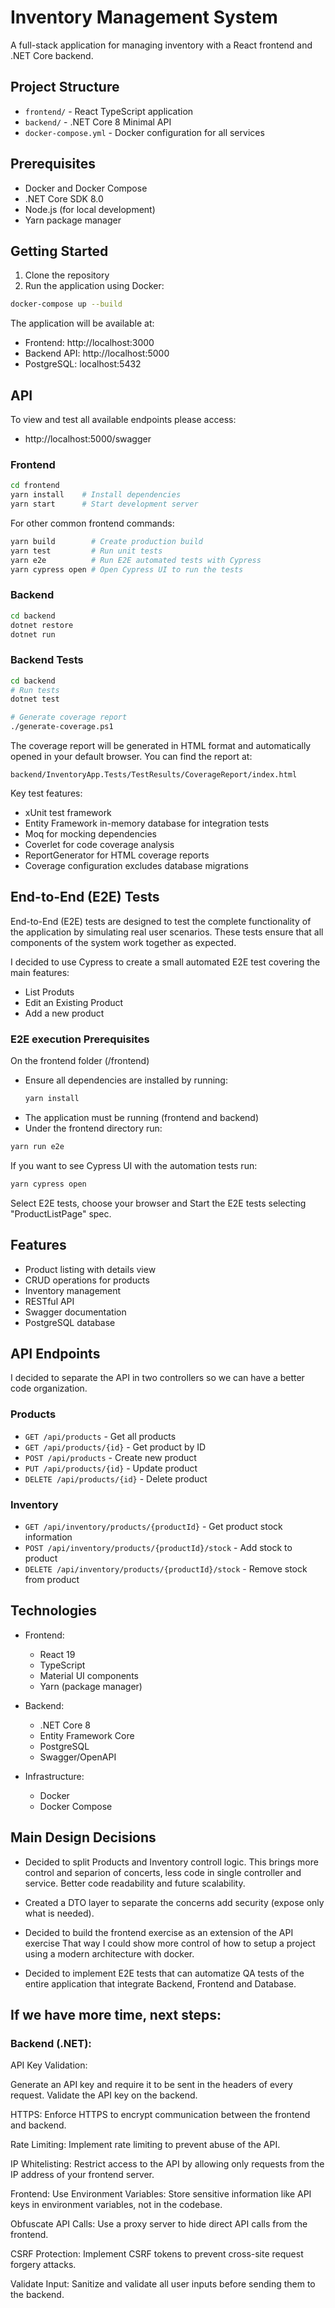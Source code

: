 # Inventory Management System

A full-stack application for managing inventory with a React frontend and .NET Core backend.

## Project Structure

- `frontend/` - React TypeScript application
- `backend/` - .NET Core 8 Minimal API
- `docker-compose.yml` - Docker configuration for all services

## Prerequisites

- Docker and Docker Compose
- .NET Core SDK 8.0
- Node.js (for local development)
- Yarn package manager

## Getting Started

1. Clone the repository
2. Run the application using Docker:

```bash
docker-compose up --build
```

The application will be available at:
- Frontend: http://localhost:3000
- Backend API: http://localhost:5000
- PostgreSQL: localhost:5432

## API
To view and test all available endpoints please access:
- http://localhost:5000/swagger

### Frontend

```bash
cd frontend
yarn install    # Install dependencies
yarn start      # Start development server
```

For other common frontend commands:
```bash
yarn build        # Create production build
yarn test         # Run unit tests
yarn e2e          # Run E2E automated tests with Cypress
yarn cypress open # Open Cypress UI to run the tests
```

### Backend

```bash
cd backend
dotnet restore
dotnet run
```

### Backend Tests

```bash
cd backend
# Run tests
dotnet test

# Generate coverage report
./generate-coverage.ps1
```

The coverage report will be generated in HTML format and automatically opened in your default browser. You can find the report at:
```
backend/InventoryApp.Tests/TestResults/CoverageReport/index.html
```

Key test features:
- xUnit test framework
- Entity Framework in-memory database for integration tests
- Moq for mocking dependencies
- Coverlet for code coverage analysis
- ReportGenerator for HTML coverage reports
- Coverage configuration excludes database migrations

## End-to-End (E2E) Tests

End-to-End (E2E) tests are designed to test the complete functionality of the application by simulating real user scenarios. These tests ensure that all components of the system work together as expected.

I decided to use Cypress to create a small automated E2E test covering the main features:
- List Produts
- Edit an Existing Product
- Add a new product

### E2E execution Prerequisites
On the frontend folder (/frontend)
- Ensure all dependencies are installed by running:
  ```bash
  yarn install
- The application must be running (frontend and backend)
- Under the frontend directory run: 
```bash
yarn run e2e
```

If you want to see Cypress UI with the automation tests run:
```bash
yarn cypress open
```
Select E2E tests, choose your browser and Start the E2E tests selecting "ProductListPage" spec.


## Features

- Product listing with details view
- CRUD operations for products
- Inventory management
- RESTful API
- Swagger documentation
- PostgreSQL database

## API Endpoints
I decided to separate the API in two controllers so we can have a better
code organization.

### Products
- `GET /api/products` - Get all products
- `GET /api/products/{id}` - Get product by ID
- `POST /api/products` - Create new product
- `PUT /api/products/{id}` - Update product
- `DELETE /api/products/{id}` - Delete product

### Inventory
- `GET /api/inventory/products/{productId}` - Get product stock information
- `POST /api/inventory/products/{productId}/stock` - Add stock to product
- `DELETE /api/inventory/products/{productId}/stock` - Remove stock from product

## Technologies

- Frontend:
  - React 19
  - TypeScript
  - Material UI components
  - Yarn (package manager)
  
- Backend:
  - .NET Core 8
  - Entity Framework Core
  - PostgreSQL
  - Swagger/OpenAPI

- Infrastructure:
  - Docker
  - Docker Compose

## Main Design Decisions

- Decided to split Products and Inventory controll logic.
  This brings more control and separion of concerts, less code in single controller and service. Better code readability and future scalability.

- Created a DTO layer to separate the concerns add security (expose only what is needed).

- Decided to build the frontend exercise as an extension of the API exercise
  That way I could show more control of how to setup a project using a modern architecture with docker.

- Decided to implement E2E tests that can automatize QA tests of the entire application that integrate Backend, Frontend and Database.

## If we have more time, next steps:

### Backend (.NET):
API Key Validation:

Generate an API key and require it to be sent in the headers of every request.
Validate the API key on the backend.

HTTPS:
Enforce HTTPS to encrypt communication between the frontend and backend.

Rate Limiting:
Implement rate limiting to prevent abuse of the API.

IP Whitelisting:
Restrict access to the API by allowing only requests from the IP address of your frontend server.

Frontend:
Use Environment Variables:
Store sensitive information like API keys in environment variables, not in the codebase.

Obfuscate API Calls:
Use a proxy server to hide direct API calls from the frontend.

CSRF Protection:
Implement CSRF tokens to prevent cross-site request forgery attacks.

Validate Input:
Sanitize and validate all user inputs before sending them to the backend.
